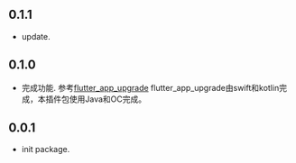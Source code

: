 ## 0.1.1

* update.

## 0.1.0

* 完成功能.
    参考[flutter_app_upgrade](https://pub.flutter-io.cn/packages/flutter_app_upgrade)
    flutter_app_upgrade由swift和kotlin完成，本插件包使用Java和OC完成。

## 0.0.1

* init package.

